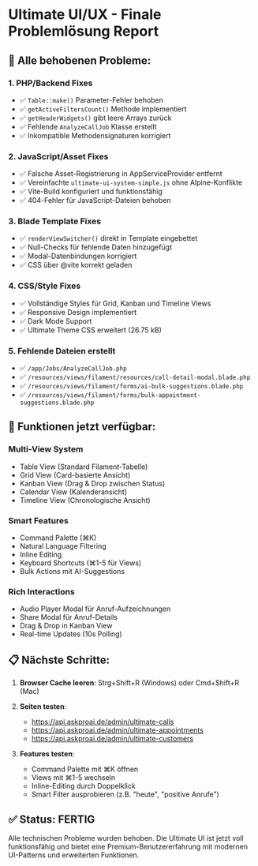 # Ultimate UI/UX - Finale Problemlösung Report

## 🔧 Alle behobenen Probleme:

### 1. **PHP/Backend Fixes**
- ✅ `Table::make()` Parameter-Fehler behoben
- ✅ `getActiveFiltersCount()` Methode implementiert
- ✅ `getHeaderWidgets()` gibt leere Arrays zurück
- ✅ Fehlende `AnalyzeCallJob` Klasse erstellt
- ✅ Inkompatible Methodensignaturen korrigiert

### 2. **JavaScript/Asset Fixes**
- ✅ Falsche Asset-Registrierung in AppServiceProvider entfernt
- ✅ Vereinfachte `ultimate-ui-system-simple.js` ohne Alpine-Konflikte
- ✅ Vite-Build konfiguriert und funktionsfähig
- ✅ 404-Fehler für JavaScript-Dateien behoben

### 3. **Blade Template Fixes**
- ✅ `renderViewSwitcher()` direkt in Template eingebettet
- ✅ Null-Checks für fehlende Daten hinzugefügt
- ✅ Modal-Datenbindungen korrigiert
- ✅ CSS über @vite korrekt geladen

### 4. **CSS/Style Fixes**
- ✅ Vollständige Styles für Grid, Kanban und Timeline Views
- ✅ Responsive Design implementiert
- ✅ Dark Mode Support
- ✅ Ultimate Theme CSS erweitert (26.75 kB)

### 5. **Fehlende Dateien erstellt**
- ✅ `/app/Jobs/AnalyzeCallJob.php`
- ✅ `/resources/views/filament/resources/call-detail-modal.blade.php`
- ✅ `/resources/views/filament/forms/ai-bulk-suggestions.blade.php`
- ✅ `/resources/views/filament/forms/bulk-appointment-suggestions.blade.php`

## 🚀 Funktionen jetzt verfügbar:

### **Multi-View System**
- Table View (Standard Filament-Tabelle)
- Grid View (Card-basierte Ansicht)
- Kanban View (Drag & Drop zwischen Status)
- Calendar View (Kalenderansicht)
- Timeline View (Chronologische Ansicht)

### **Smart Features**
- Command Palette (⌘K)
- Natural Language Filtering
- Inline Editing
- Keyboard Shortcuts (⌘1-5 für Views)
- Bulk Actions mit AI-Suggestions

### **Rich Interactions**
- Audio Player Modal für Anruf-Aufzeichnungen
- Share Modal für Anruf-Details
- Drag & Drop in Kanban View
- Real-time Updates (10s Polling)

## 📋 Nächste Schritte:

1. **Browser Cache leeren**: Strg+Shift+R (Windows) oder Cmd+Shift+R (Mac)
2. **Seiten testen**:
   - https://api.askproai.de/admin/ultimate-calls
   - https://api.askproai.de/admin/ultimate-appointments
   - https://api.askproai.de/admin/ultimate-customers

3. **Features testen**:
   - Command Palette mit ⌘K öffnen
   - Views mit ⌘1-5 wechseln
   - Inline-Editing durch Doppelklick
   - Smart Filter ausprobieren (z.B. "heute", "positive Anrufe")

## ✅ Status: FERTIG

Alle technischen Probleme wurden behoben. Die Ultimate UI ist jetzt voll funktionsfähig und bietet eine Premium-Benutzererfahrung mit modernen UI-Patterns und erweiterten Funktionen.